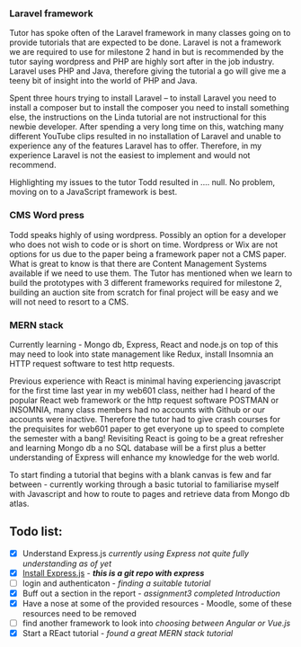 ### Laravel framework
Tutor has spoke often of the Laravel framework in many classes going on to provide tutorials that are expected to be done. Laravel is not a framework we are required to use for milestone 2 hand in but is recommended by the tutor saying wordpress and PHP are highly sort after in the job industry. Laravel uses PHP and Java, therefore giving the tutorial a go will give me a teeny bit of insight into the world of PHP and Java.

Spent three hours trying to install Laravel – to install Laravel you need to install a composer but to install the composer you need to install something else, the instructions on the Linda tutorial are not instructional for this newbie developer. After spending a very long time on this, watching many different YouTube clips resulted in no installation of Laravel and unable to experience any of the features Laravel has to offer. Therefore, in my experience Laravel is not the easiest to implement and would not recommend. 

Highlighting my issues to the tutor Todd resulted in .... null. No problem, moving on to a JavaScript framework is best.

### CMS Word press
Todd speaks highly of using wordpress. Possibly an option for a developer who does not wish to code or is short on time. Wordpress or Wix are not options for us due to the paper being a framework paper not a CMS paper. What is great to know is that there are Content Management Systems available if we need to use them. The Tutor has mentioned when we learn to build the prototypes with 3 different frameworks required for milestone 2, building an auction site from scratch for final project will be easy and we will not need to resort to a CMS.  

### MERN stack
Currently learning - Mongo db, Express, React and node.js on top of this may need to look into state management like Redux, install Insomnia an HTTP request software to test http requests. 

Previous experience with React is minimal having experiencing javascript for the first time last year in my web601 class, neither had I heard of the popular React web framework or the http request software POSTMAN or INSOMNIA, many class members had no accounts with Github or our accounts were inactive. Therefore the tutor had to give crash courses for the prequisites for web601 paper to get everyone up to speed to complete the semester with a bang! Revisiting React is going to be a great refresher and learning Mongo db a no SQL database will be a first plus a better understanding of Express will enhance my knowledge for the web world.

To start finding a tutorial that begins with a blank canvas is few and far between - currently working through a basic tutorial to familiarise myself with Javascript and how to route to pages and retrieve data from Mongo db atlas.  

## Todo list:

- [x] Understand Express.js _currently using Express not quite fully understanding as of yet_
- [x] [Install Express.js](<(https://github.com/terlici/base-express)>) - **_this is a git repo with express_**
- [ ] login and authenticaton - _finding a suitable tutorial_
- [x] Buff out a section in the report - _assignment3 completed Introduction_
- [x] Have a nose at some of the provided resources - Moodle, some of these resources need to be removed
- [ ] find another framework to look into _choosing between Angular or Vue.js_
- [x] Start a REact tutorial - _found a great MERN stack tutorial_ 
